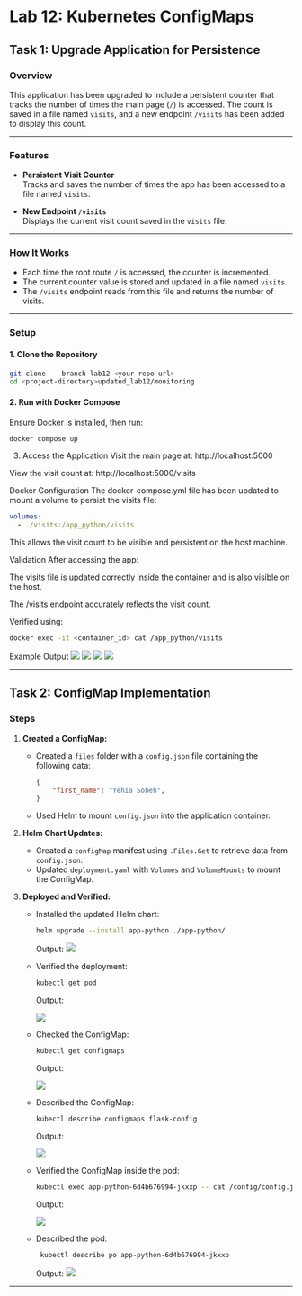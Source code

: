 # Lab 12: Kubernetes ConfigMaps


## Task 1: Upgrade Application for Persistence

### Overview

This application has been upgraded to include a persistent counter that tracks the number of times the main page (`/`) is accessed. The count is saved in a file named `visits`, and a new endpoint `/visits` has been added to display this count.

---

### Features

- **Persistent Visit Counter**  
  Tracks and saves the number of times the app has been accessed to a file named `visits`.

- **New Endpoint `/visits`**  
  Displays the current visit count saved in the `visits` file.

---

### How It Works

- Each time the root route `/` is accessed, the counter is incremented.
- The current counter value is stored and updated in a file named `visits`.
- The `/visits` endpoint reads from this file and returns the number of visits.

---

### Setup

#### 1. Clone the Repository

```bash
git clone -- branch lab12 <your-repo-url>
cd <project-directory>updated_lab12/monitoring
```
#### 2. Run with Docker Compose
Ensure Docker is installed, then run:

```bash
docker compose up
```
3. Access the Application
Visit the main page at: http://localhost:5000

View the visit count at: http://localhost:5000/visits

Docker Configuration
The docker-compose.yml file has been updated to mount a volume to persist the visits file:

```yaml
volumes:
  - ./visits:/app_python/visits
```
This allows the visit count to be visible and persistent on the host machine.

Validation
After accessing the app:

The visits file is updated correctly inside the container and is also visible on the host.

The /visits endpoint accurately reflects the visit count.

Verified using:

```bash
docker exec -it <container_id> cat /app_python/visits
```
Example Output
![](/scren/8.png)
![](/scren/9.png)
![](/scren/10.png)
![](/scren/11.png)



























---

## Task 2: ConfigMap Implementation

### Steps

1. **Created a ConfigMap:**
   - Created a `files` folder with a `config.json` file containing the following data:

     ```json
     {
         "first_name": "Yehia Sobeh",
     }
     ```

   - Used Helm to mount `config.json` into the application container.

2. **Helm Chart Updates:**
   - Created a `configMap` manifest using `.Files.Get` to retrieve data from `config.json`.
   - Updated `deployment.yaml` with `Volumes` and `VolumeMounts` to mount the ConfigMap.

3. **Deployed and Verified:**
   - Installed the updated Helm chart:

     ```bash
     helm upgrade --install app-python ./app-python/
     ```

     Output:
      ![](/scren/2.png)

   - Verified the deployment:

     ```bash
     kubectl get pod
     ```

     Output:

      ![](/scren/3.png)

   - Checked the ConfigMap:

     ```bash
     kubectl get configmaps
     ```

     Output:

      ![](/scren/4.png)

   - Described the ConfigMap:

     ```bash
     kubectl describe configmaps flask-config
     ```

     Output:

      ![](/scren/5.png)

   - Verified the ConfigMap inside the pod:

     ```bash
     kubectl exec app-python-6d4b676994-jkxxp -- cat /config/config.json
     ```

     Output:

        ![](/scren/6.png)

   - Described the pod:

     ```bash
      kubectl describe po app-python-6d4b676994-jkxxp
     ```

     Output:
    ![](/scren/7.png)

---
